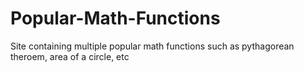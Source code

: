 # Popular-Math-Functions
Site containing multiple popular math functions such as pythagorean theroem, area of a circle, etc
